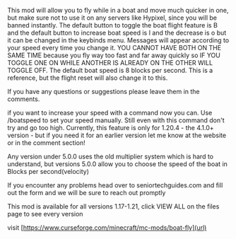This mod will allow you to fly while in a boat and move much quicker in one, but make sure not to use it on any servers like Hypixel, since you will be banned instantly. The default button to toggle the boat flight feature is B and the default button to increase boat speed is I and the decrease is o but it can be changed in the keybinds menu. Messages will appear according to your speed every time you change it. YOU CANNOT HAVE BOTH ON THE SAME TIME because you fly way too fast and far away quickly so IF YOU TOGGLE ONE ON WHILE ANOTHER IS ALREADY ON THE OTHER WILL TOGGLE OFF.  The default boat speed is 8 blocks per second. This is a reference, but the flight reset will also change it to this.

If you have any questions or suggestions please leave them in the comments.

if you want to increase your speed with a command now you can. Use /boatspeed <value> to set your speed manually. Still even with this command don't try and go too high. Currently, this feature is only for 1.20.4  - the 4.1.0+ version - but if you need it for an earlier version let me know at the website or in the comment section!

Any version under 5.0.0 uses the old multiplier system which is hard to understand, but versions 5.0.0 allow you to choose the speed of the boat in Blocks per second(velocity)

If you encounter any problems head over to seniortechguides.com and fill out the form and we will be sure to reach out promptly

 

 

This mod is available for all versions 1.17-1.21, click VIEW ALL on the files page to see every version



visit [https://www.curseforge.com/minecraft/mc-mods/boat-fly](url)
